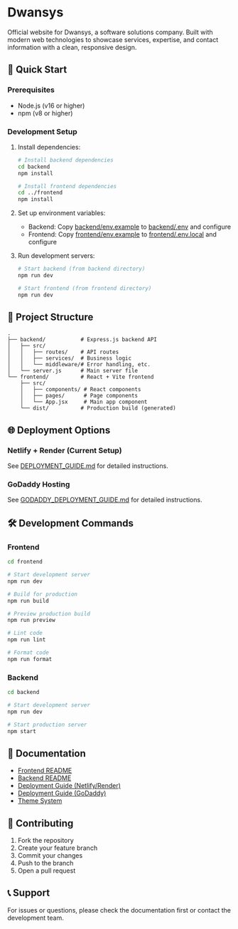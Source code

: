 # Dwansys

Official website for Dwansys, a software solutions company. Built with modern web technologies to showcase services, expertise, and contact information with a clean, responsive design.

## 🚀 Quick Start

### Prerequisites
- Node.js (v16 or higher)
- npm (v8 or higher)

### Development Setup

1. Install dependencies:
   ```bash
   # Install backend dependencies
   cd backend
   npm install
   
   # Install frontend dependencies
   cd ../frontend
   npm install
   ```

2. Set up environment variables:
   - Backend: Copy [backend/env.example](file:///c:/Users/sathi/OneDrive/Desktop/Dwansys/backend/env.example) to [backend/.env](file:///c:/Users/sathi/OneDrive/Desktop/Dwansys/backend/.env) and configure
   - Frontend: Copy [frontend/env.example](file:///c:/Users/sathi/OneDrive/Desktop/Dwansys/frontend/env.example) to [frontend/.env.local](file:///c:/Users/sathi/OneDrive/Desktop/Dwansys/frontend/.env.local) and configure

3. Run development servers:
   ```bash
   # Start backend (from backend directory)
   npm run dev
   
   # Start frontend (from frontend directory)
   npm run dev
   ```

## 📁 Project Structure

```
.
├── backend/           # Express.js backend API
│   ├── src/
│   │   ├── routes/    # API routes
│   │   ├── services/  # Business logic
│   │   └── middleware/# Error handling, etc.
│   └── server.js      # Main server file
└── frontend/          # React + Vite frontend
    ├── src/
    │   ├── components/ # React components
    │   ├── pages/      # Page components
    │   └── App.jsx     # Main app component
    └── dist/          # Production build (generated)
```

## 🌐 Deployment Options

### Netlify + Render (Current Setup)
See [DEPLOYMENT_GUIDE.md](file:///c:/Users/sathi/OneDrive/Desktop/Dwansys/DEPLOYMENT_GUIDE.md) for detailed instructions.

### GoDaddy Hosting
See [GODADDY_DEPLOYMENT_GUIDE.md](file:///c:/Users/sathi/OneDrive/Desktop/Dwansys/GODADDY_DEPLOYMENT_GUIDE.md) for detailed instructions.

## 🛠️ Development Commands

### Frontend
```bash
cd frontend

# Start development server
npm run dev

# Build for production
npm run build

# Preview production build
npm run preview

# Lint code
npm run lint

# Format code
npm run format
```

### Backend
```bash
cd backend

# Start development server
npm run dev

# Start production server
npm start
```

## 📖 Documentation

- [Frontend README](file:///c:/Users/sathi/OneDrive/Desktop/Dwansys/frontend/README.md)
- [Backend README](file:///c:/Users/sathi/OneDrive/Desktop/Dwansys/backend/README.md)
- [Deployment Guide (Netlify/Render)](file:///c:/Users/sathi/OneDrive/Desktop/Dwansys/DEPLOYMENT_GUIDE.md)
- [Deployment Guide (GoDaddy)](file:///c:/Users/sathi/OneDrive/Desktop/Dwansys/GODADDY_DEPLOYMENT_GUIDE.md)
- [Theme System](file:///c:/Users/sathi/OneDrive/Desktop/Dwansys/frontend/THEME_SYSTEM.md)

## 🤝 Contributing

1. Fork the repository
2. Create your feature branch
3. Commit your changes
4. Push to the branch
5. Open a pull request

## 📞 Support

For issues or questions, please check the documentation first or contact the development team.
